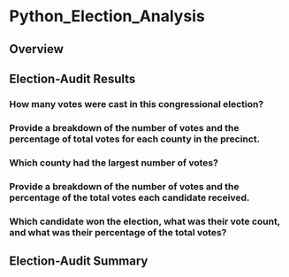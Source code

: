 # Python_Election_Analysis

## Overview



## Election-Audit Results

### How many votes were cast in this congressional election?

### Provide a breakdown of the number of votes and the percentage of total votes for each county in the precinct.

### Which county had the largest number of votes?

### Provide a breakdown of the number of votes and the percentage of the total votes each candidate received.

### Which candidate won the election, what was their vote count, and what was their percentage of the total votes?


## Election-Audit Summary

